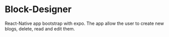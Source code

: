 # Block-Designer
React-Native app bootstrap with expo. The app allow the user to create new blogs, delete, read and edit them.
